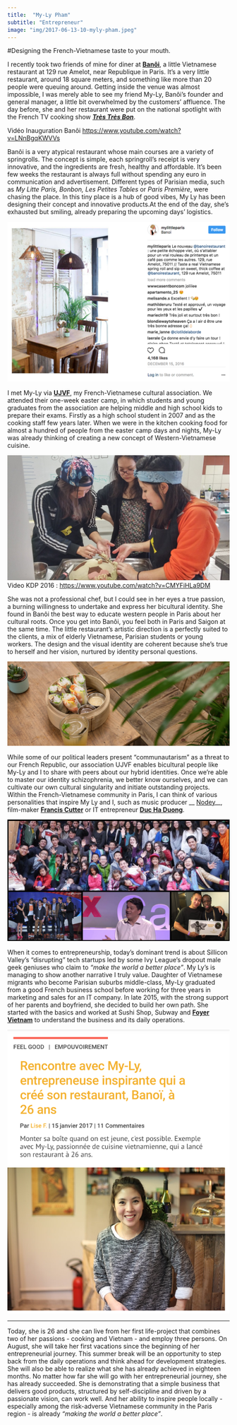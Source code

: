 ```yaml
---
title:  "My-Ly Pham"
subtitle: "Entrepreneur"
image: "img/2017-06-13-10-myly-pham.jpeg"
---
```

 
#Designing the French-Vietnamese taste to your mouth.


I recently took two friends of mine for diner at __[Banôi](https://www.facebook.com/banoirestaurant/)__, a little Vietnamese restaurant at 129 rue Amelot, near Republique in Paris. It’s a very little restaurant, around 18 square meters, and something like more than 20 people were queuing around. Getting inside the venue was almost impossible, I was merely able to see my friend My-Ly, Banôi’s founder and general manager, a little bit overwhelmed by the customers’ affluence. The day before, she and her restaurant were put on the national spotlight with the French TV cooking show __*[Très Très Bon](https://www.facebook.com/TresTresBon/videos/vb.128123373906610/1495612030491064/?type=2&theater)*__.  
 
Vidéo Inauguration Banôi https://www.youtube.com/watch?v=LNnBgqKWVVs
 
Banôi is a very atypical restaurant whose main courses are a variety of springrolls. The concept is simple, each springroll’s receipt is very innovative, and the ingredients are fresh, healthy and affordable. It’s been few weeks the restaurant is always full without spending any euro in communication and advertisement. Different types of Parisian media, such as _My Litte Paris, Bonbon, Les Petites Tables_ or _Paris Première_, were chasing the place. In this tiny place is a hub of good vibes, My Ly has been designing their concept and innovative products.At the end of the day, she’s exhausted but smiling, already preparing the upcoming days’ logistics. 
 
![MyLy-Pham-1](img/my-ly-pham-1.jpg)
 
I met My-Ly via __[UJVF](http://www.ujvf.org/)__, my French-Vietnamese cultural association. We attended their one-week easter camp, in which students and young graduates from the association are helping middle and high school kids to prepare their exams. Firstly as a high school student in 2007 and as the cooking staff few years later. When we were in the kitchen cooking food for almost a hundred of people from the easter camp days and nights, My-Ly was already thinking of creating a new concept of Western-Vietnamese cuisine. 
 
![MyLy-Pham-2](img/my-ly-pham-2.jpg)
Video KDP 2016 : https://www.youtube.com/watch?v=CMYFiHLa9DM
 
She was not a professional chef, but I could see in her eyes a true passion, a burning willingness to undertake and express her bicultural identity. She found in Banôi the best way to educate western people in Paris about her cultural roots. Once you get into Banôi, you feel both in Paris and Saigon at the same time. The little restaurant’s artistic direction is a perfectly suited to the clients, a mix of elderly Vietnamese, Parisian students or young workers. The design and the visual identity are coherent because she’s true to herself and her vision, nurtured by identity personal questions.
 
![MyLy-Pham-3](img/my-ly-pham-3.jpg)

While some of our political leaders present “communautarism” as a threat to our French Republic, our association UJVF enables bicultural people like My-Ly and I to share with peers about our hybrid identities. Once we’re able to master our identity schizophrenia, we better know ourselves, and we can cultivate our own cultural singularity and initiate outstanding projects. Within the French-Vietnamese community in Paris, I can think of various personalities that inspire My Ly and I, such as music producer __ [Nodey](https://www.facebook.com/nodeymusic/)__, film-maker __[Francis Cutter](http://www.franciscutter.com/)__ or IT entrepreneur __[Duc Ha Duong](https://www.youtube.com/watch?v=FbaNjlQtNr8)__. 
 
![MyLy-Pham-4](img/my-ly-pham-4.jpg)
 
When it comes to entrepreneurship, today’s dominant trend is about Sillicon Valley’s “disrupting” tech startups led by some Ivy League’s dropout male geek geniuses who claim to _“make the world a better place”_. My Ly’s is managing to show another narrative I truly value. Daughter of Vietnamese migrants who become Parisian suburbs middle-class, My-Ly graduated from a good French business school before working for three years in marketing and sales for an IT company. In late 2015, with the strong support of her parents and boyfriend, she decided to build her own path. She started with the basics and worked at Sushi Shop, Subway and __[Foyer Vietnam](http://www.foyer-vietnam.org/)__ to understand the business and its daily operations. 
 
![MyLy-Pham-5](img/my-ly-pham-5.jpg) 

----
 
Today, she is 26 and she can live from her first life-project that combines two of her passions - cooking and Vietnam - and employ three persons. On August, she will take her first vacations since the beginning of her entrepreneurial journey. This summer break will be an opportunity to step back from the daily operations and think ahead for development strategies. She will also be able to realize what she has already achieved in eighteen months. No matter how far she will go with her entrepreneurial journey, she has already succeeded. She is demonstrating that a simple business that delivers good products, structured by self-discipline and driven by a passionate vision, can work well. And her ability to inspire people locally - especially among the risk-adverse Vietnamese community in the Paris region - is already _“making the world a better place”_. 

